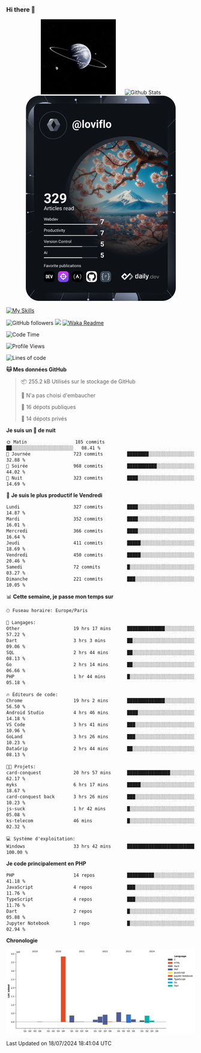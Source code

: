 ### Hi there 👋

<p align="center">
  <img src="https://github.com/Loviflo/Loviflo/blob/main/img/portrait.jpg" alt="Loviflo" height="200" style="margin-right: 20px"/>
  <img src="https://github-readme-stats.vercel.app/api?username=Loviflo&show_icons=true&theme=graywhite" alt="Github Stats" />
  <a href="https://app.daily.dev/loviflo"><img src="https://github.com/loviflo/loviflo/blob/main/devcard.svg" width="400" alt="Loviflo's Dev Card"/></a>
</p>

[![My Skills](https://skillicons.dev/icons?i=php,laravel,symfony,dotnet,cs,nodejs,mysql,postgres,js,ts,html,css,sass,angular,react,electron,docker,webpack,vscode,figma,git,github,gitlab,nginx,postman&perline=5)](https://skillicons.dev)

![GitHub followers](https://img.shields.io/github/followers/Loviflo?label=Follow&style=social)
![](https://visitor-badge.glitch.me/badge?page_id=Loviflo.Loviflo)
[![Waka Readme](https://github.com/Loviflo/Loviflo/actions/workflows/update-stats.yml/badge.svg)](https://github.com/Loviflo/Loviflo/actions/workflows/update-stats.yml)

<!--START_SECTION:waka-->
![Code Time](http://img.shields.io/badge/Code%20Time-2%2C278%20hrs%2040%20mins-blue)

![Profile Views](http://img.shields.io/badge/Vues%20du%20profil-0-blue)

![Lines of code](https://img.shields.io/badge/Depuis%20Hello%20World%2C%20j%27ai%20%C3%A9crit-6.7%20million%20Lignes%20de%20code-blue)

**🐱 Mes données GitHub** 

> 📦 255.2 kB Utilisés sur le stockage de GitHub 
 > 
> 🚫 N'a pas choisi d'embaucher
 > 
> 📜 16 dépots publiques 
 > 
> 🔑 14 dépots privés 
 > 
**Je suis un 🦉 de nuit** 

```text
🌞 Matin                  185 commits         ██░░░░░░░░░░░░░░░░░░░░░░░   08.41 % 
🌆 Journée                723 commits         ████████░░░░░░░░░░░░░░░░░   32.88 % 
🌃 Soirée                 968 commits         ███████████░░░░░░░░░░░░░░   44.02 % 
🌙 Nuit                   323 commits         ████░░░░░░░░░░░░░░░░░░░░░   14.69 % 
```
📅 **Je suis le plus productif le Vendredi** 

```text
Lundi                    327 commits         ████░░░░░░░░░░░░░░░░░░░░░   14.87 % 
Mardi                    352 commits         ████░░░░░░░░░░░░░░░░░░░░░   16.01 % 
Mercredi                 366 commits         ████░░░░░░░░░░░░░░░░░░░░░   16.64 % 
Jeudi                    411 commits         █████░░░░░░░░░░░░░░░░░░░░   18.69 % 
Vendredi                 450 commits         █████░░░░░░░░░░░░░░░░░░░░   20.46 % 
Samedi                   72 commits          █░░░░░░░░░░░░░░░░░░░░░░░░   03.27 % 
Dimanche                 221 commits         ███░░░░░░░░░░░░░░░░░░░░░░   10.05 % 
```


📊 **Cette semaine, je passe mon temps sur** 

```text
🕑︎ Fuseau horaire: Europe/Paris

💬 Langages: 
Other                    19 hrs 17 mins      ██████████████░░░░░░░░░░░   57.22 % 
Dart                     3 hrs 3 mins        ██░░░░░░░░░░░░░░░░░░░░░░░   09.06 % 
SQL                      2 hrs 44 mins       ██░░░░░░░░░░░░░░░░░░░░░░░   08.13 % 
Go                       2 hrs 14 mins       ██░░░░░░░░░░░░░░░░░░░░░░░   06.66 % 
PHP                      1 hr 44 mins        █░░░░░░░░░░░░░░░░░░░░░░░░   05.18 % 

🔥 Éditeurs de code: 
Chrome                   19 hrs 2 mins       ██████████████░░░░░░░░░░░   56.50 % 
Android Studio           4 hrs 46 mins       ████░░░░░░░░░░░░░░░░░░░░░   14.18 % 
VS Code                  3 hrs 41 mins       ███░░░░░░░░░░░░░░░░░░░░░░   10.96 % 
GoLand                   3 hrs 26 mins       ███░░░░░░░░░░░░░░░░░░░░░░   10.23 % 
DataGrip                 2 hrs 44 mins       ██░░░░░░░░░░░░░░░░░░░░░░░   08.13 % 

🐱‍💻 Projets: 
card-conquest            20 hrs 57 mins      ████████████████░░░░░░░░░   62.17 % 
myks                     6 hrs 17 mins       █████░░░░░░░░░░░░░░░░░░░░   18.67 % 
card-conquest back       3 hrs 26 mins       ███░░░░░░░░░░░░░░░░░░░░░░   10.23 % 
js-suck                  1 hr 42 mins        █░░░░░░░░░░░░░░░░░░░░░░░░   05.08 % 
ks-telecom               46 mins             █░░░░░░░░░░░░░░░░░░░░░░░░   02.32 % 

💻 Système d'exploitation: 
Windows                  33 hrs 42 mins      █████████████████████████   100.00 % 
```

**Je code principalement en PHP** 

```text
PHP                      14 repos            ██████████░░░░░░░░░░░░░░░   41.18 % 
JavaScript               4 repos             ███░░░░░░░░░░░░░░░░░░░░░░   11.76 % 
TypeScript               4 repos             ███░░░░░░░░░░░░░░░░░░░░░░   11.76 % 
Dart                     2 repos             █░░░░░░░░░░░░░░░░░░░░░░░░   05.88 % 
Jupyter Notebook         1 repo              █░░░░░░░░░░░░░░░░░░░░░░░░   02.94 % 
```



**Chronologie**

![Lines of Code chart](https://raw.githubusercontent.com/Loviflo/Loviflo/main/assets/bar_graph.png)


 Last Updated on 18/07/2024 18:41:04 UTC
<!--END_SECTION:waka-->
